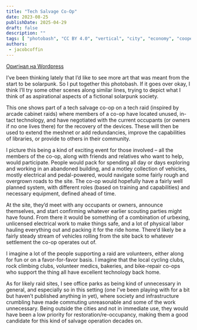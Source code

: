 ```yaml
---
title: "Tech Salvage Co-Op"
date: 2023-08-25
publishDate: 2025-04-29
draft: false
description: ""
tags: [ "photobash", "CC BY 4.0", "vertical", "city", "economy", "cooperation"]
authors:
 - jacobcoffin
---
```


[Оригінал на Wordpress](https://jacobcoffinwrites.wordpress.com/2023/08/25/solarpunk-photobash-tech-raid/)

I’ve been thinking lately that I’d like to see more art that was meant from the start to be solarpunk. So I put together this photobash. If it goes over okay, I think I’ll try some other scenes along similar lines, trying to depict what I think of as aspirational aspects of a fictional solarpunk society.

This one shows part of a tech salvage co-op on a tech raid (inspired by arcade cabinet raids) where members of a co-op have located unused, in-tact technology, and have negotiated with the current occupants (or owners if no one lives there) for the recovery of the devices. These will then be used to extend the meshnet or add redundancies, improve the capabilities of libraries, or provide to others in their community.

I picture this being a kind of exciting event for those involved – all the members of the co-op, along with friends and relatives who want to help, would participate. People would pack for spending all day or days exploring and working in an abandoned building, and a motley collection of vehicles, mostly electrical and pedal-powered, would navigate some fairly rough and overgrown roads to the site. The co-op would hopefully have a fairly well planned system, with different roles (based on training and capabilities) and necessary equipment, defined ahead of time.

At the site, they’d meet with any occupants or owners, announce themselves, and start confirming whatever earlier scouting parties might have found. From there it would be something of a combination of urbexing, unlicensed electrical work to make things safe, and a lot of physical labor hauling everything out and packing it for the ride home. There’d likely be a fairly steady stream of vehicles rolling from the site back to whatever settlement the co-op operates out of.

I imagine a lot of the people supporting a raid are volunteers, either along for fun or on a favor-for-favor basis. I imagine that the local cycling clubs, rock climbing clubs, volunteer medics, bakeries, and bike-repair co-ops who support the thing all have excellent technology back home.

As for likely raid sites, I see office parks as being kind of unnecessary in general, and especially so in this setting (one I’ve been playing with for a bit but haven’t published anything in yet), where society and infrastructure crumbling have made commuting unreasonable and some of the work unnecessary. Being outside the cities and not in immediate use, they would have been a low priority for restoration/re-occupancy, making them a good candidate for this kind of salvage operation decades on.